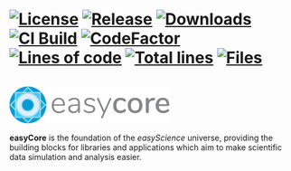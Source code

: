 # [![License][50]][51] [![Release][30]][31] [![Downloads][70]][71] [![CI Build][20]][21] [![CodeFactor][83]][84] [![Lines of code][81]](<>) [![Total lines][80]](<>) [![Files][82]](<>)


<img height="80"><img src="https://raw.githubusercontent.com/easyScience/easyCore/master/resources/images/ec_logo.svg" height="65">

**easyCore** is the foundation of the *easyScience* universe, providing the building blocks for libraries and applications which aim to make scientific data simulation and analysis easier.

<!---CI Build Status--->

[20]: https://github.com/easyScience/easyCore/workflows/CI%20using%20pip/badge.svg

[21]: https://github.com/easyScience/easyCore/actions


<!---Release--->

[30]: https://img.shields.io/github/release/easyScience/easyCore.svg

[31]: https://github.com/easyScience/easyCore/releases

<!---License--->

[50]: https://img.shields.io/github/license/easyScience/easyCore.svg

[51]: https://github.com/easyScience/easyCore/blob/master/LICENSE.md


<!---Downloads--->

[70]: https://img.shields.io/github/downloads/easyScience/easyCore/total.svg

[71]: https://github.com/easyScience/easyCore/releases

<!---Code statistics--->

[80]: https://tokei.rs/b1/github/easyScience/easyCore

[81]: https://tokei.rs/b1/github/easyScience/easyCore?category=code

[82]: https://tokei.rs/b1/github/easyScience/easyCore?category=files

[83]: https://www.codefactor.io/repository/github/easyscience/easycore/badge

[84]: https://www.codefactor.io/repository/github/easyscience/easycore
